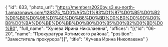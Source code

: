 {
    "id": 633,
    "photo_url": "https://members2020by.s3.eu-north-1.amazonaws.com/128375_%D0%A5%D1%83%D1%87%D0%B5%D0%B2%D0%B0%D0%98%D1%80%D0%B8%D0%BD%D0%B0%D0%9D%D0%B8%D0%BA%D0%BE%D0%BB%D0%B0%D0%B5%D0%B2%D0%BD%D0%B0",
    "full_name": "Хучева Ирина Николаевна",
    "offices": "[{\"id\": \"06-20\", \"name\": \"Прокуратура Хотимского района\", \"position\": \"Заместитель прокурора\"}]",
    "title": "Хучева Ирина Николаевна"
}